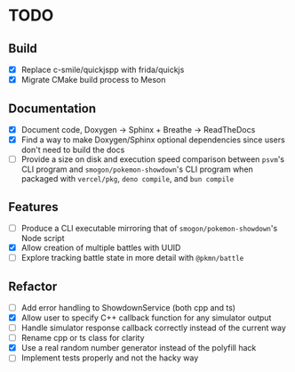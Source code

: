 # TODO

## Build

- [x] Replace c-smile/quickjspp with frida/quickjs
- [x] Migrate CMake build process to Meson

## Documentation

- [x] Document code, Doxygen -> Sphinx + Breathe -> ReadTheDocs
- [x] Find a way to make Doxygen/Sphinx optional dependencies since users don't need to build the docs
- [ ] Provide a size on disk and execution speed comparison between `psvm`'s CLI program and `smogon/pokemon-showdown`'s
  CLI program when packaged with `vercel/pkg`, `deno compile`, and `bun compile`

## Features

- [ ] Produce a CLI executable mirroring that of `smogon/pokemon-showdown`'s Node script
- [x] Allow creation of multiple battles with UUID
- [ ] Explore tracking battle state in more detail with `@pkmn/battle`

## Refactor

- [ ] Add error handling to ShowdownService (both cpp and ts)
- [x] Allow user to specify C++ callback function for any simulator output
- [ ] Handle simulator response callback correctly instead of the current way
- [ ] Rename cpp or ts class for clarity
- [x] Use a real random number generator instead of the polyfill hack
- [ ] Implement tests properly and not the hacky way